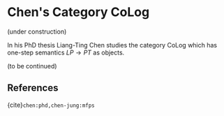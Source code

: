 # Chen's Category CoLog

(under construction)

In his PhD thesis Liang-Ting Chen studies the category CoLog which has one-step semantics $LP\to PT$ as objects.

(to be continued)

## References

{cite}`chen:phd,chen-jung:mfps`